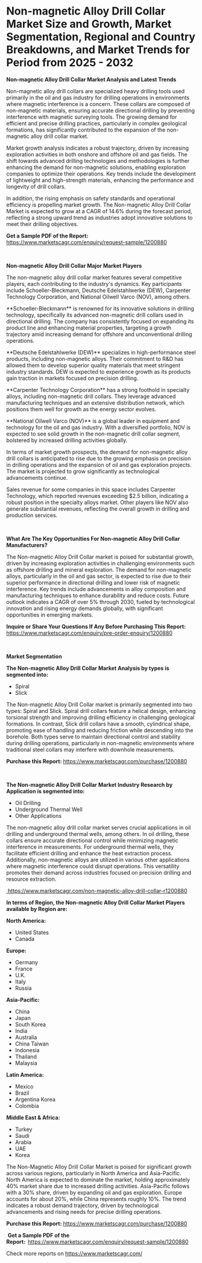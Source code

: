 <p><h1>Non-magnetic Alloy Drill Collar Market Size and Growth, Market Segmentation, Regional and Country Breakdowns, and Market Trends for Period from 2025 -  2032</h1></p><p><strong>Non-magnetic Alloy Drill Collar Market Analysis and Latest Trends</strong></p>
<p><p>Non-magnetic alloy drill collars are specialized heavy drilling tools used primarily in the oil and gas industry for drilling operations in environments where magnetic interference is a concern. These collars are composed of non-magnetic materials, ensuring accurate directional drilling by preventing interference with magnetic surveying tools. The growing demand for efficient and precise drilling practices, particularly in complex geological formations, has significantly contributed to the expansion of the non-magnetic alloy drill collar market.</p><p>Market growth analysis indicates a robust trajectory, driven by increasing exploration activities in both onshore and offshore oil and gas fields. The shift towards advanced drilling technologies and methodologies is further enhancing the demand for non-magnetic solutions, enabling exploration companies to optimize their operations. Key trends include the development of lightweight and high-strength materials, enhancing the performance and longevity of drill collars.</p><p>In addition, the rising emphasis on safety standards and operational efficiency is propelling market growth. The Non-magnetic Alloy Drill Collar Market is expected to grow at a CAGR of 14.6% during the forecast period, reflecting a strong upward trend as industries adopt innovative solutions to meet their drilling objectives.</p></p>
<p><strong>Get a Sample PDF of the Report:&nbsp;</strong> <a href="https://www.marketscagr.com/enquiry/request-sample/1200880?utm_campaign=3249&utm_medium=2&utm_source=Github&utm_content=ia&utm_term=22032025&utm_id=non-magnetic-alloy-drill-collar">https://www.marketscagr.com/enquiry/request-sample/1200880</a></p>
<p>&nbsp;</p>
<p><strong>Non-magnetic Alloy Drill Collar Major Market Players</strong></p>
<p><p>The non-magnetic alloy drill collar market features several competitive players, each contributing to the industry's dynamics. Key participants include Schoeller-Bleckmann, Deutsche Edelstahlwerke (DEW), Carpenter Technology Corporation, and National Oilwell Varco (NOV), among others.</p><p>**Schoeller-Bleckmann** is renowned for its innovative solutions in drilling technology, specifically its advanced non-magnetic drill collars used in directional drilling. The company has consistently focused on expanding its product line and enhancing material properties, targeting a growth trajectory amid increasing demand for offshore and unconventional drilling operations.</p><p>**Deutsche Edelstahlwerke (DEW)** specializes in high-performance steel products, including non-magnetic alloys. Their commitment to R&D has allowed them to develop superior quality materials that meet stringent industry standards. DEW is expected to experience growth as its products gain traction in markets focused on precision drilling.</p><p>**Carpenter Technology Corporation** has a strong foothold in specialty alloys, including non-magnetic drill collars. They leverage advanced manufacturing techniques and an extensive distribution network, which positions them well for growth as the energy sector evolves.</p><p>**National Oilwell Varco (NOV)** is a global leader in equipment and technology for the oil and gas industry. With a diversified portfolio, NOV is expected to see solid growth in the non-magnetic drill collar segment, bolstered by increased drilling activities globally.</p><p>In terms of market growth prospects, the demand for non-magnetic alloy drill collars is anticipated to rise due to the growing emphasis on precision in drilling operations and the expansion of oil and gas exploration projects. The market is projected to grow significantly as technological advancements continue.</p><p>Sales revenue for some companies in this space includes Carpenter Technology, which reported revenues exceeding $2.5 billion, indicating a robust position in the specialty alloys market. Other players like NOV also generate substantial revenues, reflecting the overall growth in drilling and production services.</p></p>
<p>&nbsp;</p>
<p><strong>What Are The Key Opportunities For Non-magnetic Alloy Drill Collar Manufacturers?</strong></p>
<p><p>The Non-magnetic Alloy Drill Collar market is poised for substantial growth, driven by increasing exploration activities in challenging environments such as offshore drilling and mineral exploration. The demand for non-magnetic alloys, particularly in the oil and gas sector, is expected to rise due to their superior performance in directional drilling and lower risk of magnetic interference. Key trends include advancements in alloy composition and manufacturing techniques to enhance durability and reduce costs. Future outlook indicates a CAGR of over 5% through 2030, fueled by technological innovation and rising energy demands globally, with significant opportunities in emerging markets.</p></p>
<p><strong>Inquire or Share Your Questions If Any Before Purchasing This Report:</strong> <a href="https://www.marketscagr.com/enquiry/pre-order-enquiry/1200880?utm_campaign=3249&utm_medium=2&utm_source=Github&utm_content=ia&utm_term=22032025&utm_id=non-magnetic-alloy-drill-collar">https://www.marketscagr.com/enquiry/pre-order-enquiry/1200880</a></p>
<p>&nbsp;</p>
<p><strong>Market Segmentation</strong></p>
<p><strong>The Non-magnetic Alloy Drill Collar Market Analysis by types is segmented into:</strong></p>
<p><ul><li>Spiral</li><li>Slick</li></ul></p>
<p><p>The Non-magnetic Alloy Drill Collar market is primarily segmented into two types: Spiral and Slick. Spiral drill collars feature a helical design, enhancing torsional strength and improving drilling efficiency in challenging geological formations. In contrast, Slick drill collars have a smooth, cylindrical shape, promoting ease of handling and reducing friction while descending into the borehole. Both types serve to maintain directional control and stability during drilling operations, particularly in non-magnetic environments where traditional steel collars may interfere with downhole measurements.</p></p>
<p><strong>Purchase this Report:&nbsp;</strong><a href="https://www.marketscagr.com/purchase/1200880?utm_campaign=3249&utm_medium=2&utm_source=Github&utm_content=ia&utm_term=22032025&utm_id=non-magnetic-alloy-drill-collar">https://www.marketscagr.com/purchase/1200880</a></p>
<p>&nbsp;</p>
<p><strong>The Non-magnetic Alloy Drill Collar Market Industry Research by Application is segmented into:</strong></p>
<p><ul><li>Oil Drilling</li><li>Underground Thermal Well</li><li>Other Applications</li></ul></p>
<p><p>The non-magnetic alloy drill collar market serves crucial applications in oil drilling and underground thermal wells, among others. In oil drilling, these collars ensure accurate directional control while minimizing magnetic interference in measurements. For underground thermal wells, they facilitate efficient drilling and enhance the heat extraction process. Additionally, non-magnetic alloys are utilized in various other applications where magnetic interference could disrupt operations. This versatility promotes their demand across industries focused on precision drilling and resource extraction.</p></p>
<p><a href="https://www.marketscagr.com/non-magnetic-alloy-drill-collar-r1200880?utm_campaign=3249&utm_medium=2&utm_source=Github&utm_content=ia&utm_term=22032025&utm_id=non-magnetic-alloy-drill-collar">&nbsp;https://www.marketscagr.com/non-magnetic-alloy-drill-collar-r1200880</a></p>
<p><strong>In terms of Region, the Non-magnetic Alloy Drill Collar Market Players available by Region are:</strong></p>
<p>
    <p> <strong> North America: </strong>
        <ul>
            <li>United States</li>
            <li>Canada</li>
        </ul>
        </p> 
    <p> <strong> Europe: </strong>
        <ul>
            <li>Germany</li>
            <li>France</li>
            <li>U.K.</li>
            <li>Italy</li>
            <li>Russia</li>
        </ul>
        </p> 
    <p> <strong> Asia-Pacific: </strong>
        <ul>
            <li>China</li>
            <li>Japan</li>
            <li>South Korea</li>
            <li>India</li>
            <li>Australia</li>
            <li>China Taiwan</li>
            <li>Indonesia</li>
            <li>Thailand</li>
            <li>Malaysia</li>
        </ul>
        </p> 
    <p> <strong> Latin America: </strong>
        <ul>
            <li>Mexico</li>
            <li>Brazil</li>
            <li>Argentina Korea</li>
            <li>Colombia</li>
        </ul>
        </p> 
    <p> <strong> Middle East & Africa: </strong>
        <ul>
            <li>Turkey</li>
            <li>Saudi</li>
            <li>Arabia</li>
            <li>UAE</li>
            <li>Korea</li>
        </ul>
    </p>
    </p>
<p><p>The Non-Magnetic Alloy Drill Collar Market is poised for significant growth across various regions, particularly in North America and Asia-Pacific. North America is expected to dominate the market, holding approximately 40% market share due to increased drilling activities. Asia-Pacific follows with a 30% share, driven by expanding oil and gas exploration. Europe accounts for about 20%, while China represents roughly 10%. The trend indicates a robust demand trajectory, driven by technological advancements and rising needs for precise drilling operations.</p></p>
<p><strong>Purchase this Report: </strong><a href="https://www.marketscagr.com/purchase/1200880?utm_campaign=3249&utm_medium=2&utm_source=Github&utm_content=ia&utm_term=22032025&utm_id=non-magnetic-alloy-drill-collar">https://www.marketscagr.com/purchase/1200880</a></p>
<p>&nbsp;<strong>Get a Sample PDF of the Report:&nbsp;&nbsp;</strong><a href="https://www.marketscagr.com/enquiry/request-sample/1200880?utm_campaign=3249&utm_medium=2&utm_source=Github&utm_content=ia&utm_term=22032025&utm_id=non-magnetic-alloy-drill-collar">https://www.marketscagr.com/enquiry/request-sample/1200880</a></p>
<p><strong></strong></p>
<p>Check more reports on <a href="https://www.marketscagr.com/?utm_campaign=3249&utm_medium=2&utm_source=Github&utm_content=ia&utm_term=22032025&utm_id=non-magnetic-alloy-drill-collar">https://www.marketscagr.com/</a></p>